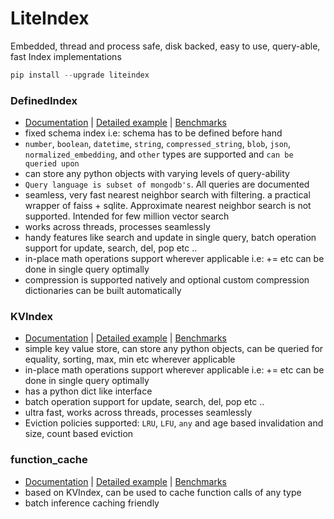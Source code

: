 # LiteIndex
Embedded, thread and process safe, disk backed, easy to use, query-able, fast Index implementations

```python
pip install --upgrade liteindex
```

### DefinedIndex
- [Documentation](https://github.com/notAI-tech/LiteIndex/blob/main/DefinedIndex.md) | [Detailed example](https://github.com/notAI-tech/LiteIndex/blob/main/examples/defined_index_example.py) | [Benchmarks](https://github.com/notAI-tech/LiteIndex/tree/main/benchmarks/DefinedIndex)
- fixed schema index i.e: schema has to be defined before hand
- `number`, `boolean`, `datetime`, `string`, `compressed_string`, `blob`, `json`, `normalized_embedding`, and `other` types are supported and `can be queried upon`
- can store any python objects with varying levels of query-ability
- `Query language is subset of mongodb's`. All queries are documented
- seamless, very fast nearest neighbor search with filtering. a practical wrapper of faiss + sqlite. Approximate nearest neighbor search is not supported. Intended for few million vector search
- works across threads, processes seamlessly
- handy features like search and update in single query, batch operation support for update, search, del, pop etc ..
- in-place math operations support wherever applicable i.e: += etc can be done in single query optimally
- compression is supported natively and optional custom compression dictionaries can be built automatically

### KVIndex
- [Documentation](https://github.com/notAI-tech/LiteIndex/blob/main/KVIndex.md) | [Detailed example](https://github.com/notAI-tech/LiteIndex/blob/main/examples/defined_index_example.py) | [Benchmarks](https://github.com/notAI-tech/LiteIndex/tree/main/benchmarks/DefinedIndex)
- simple key value store, can store any python objects, can be queried for equality, sorting, max, min etc wherever applicable
- in-place math operations support wherever applicable i.e: += etc can be done in single query optimally
- has a python dict like interface
- batch operation support for update, search, del, pop etc ..
- ultra fast, works across threads, processes seamlessly
- Eviction policies supported: `LRU`, `LFU`, `any` and age based invalidation and size, count based eviction

### function_cache
- [Documentation](https://github.com/notAI-tech/LiteIndex/blob/main/function_cache.md) | [Detailed example](https://github.com/notAI-tech/LiteIndex/blob/main/examples/function_cache_example.py) | [Benchmarks](https://github.com/notAI-tech/LiteIndex/tree/main/benchmarks/function_cache)
- based on KVIndex, can be used to cache function calls of any type
- batch inference caching friendly
